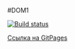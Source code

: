 #DOM1 

[![Build status](https://ci.appveyor.com/api/projects/status/clfoostk1ytv570x?svg=true)](https://ci.appveyor.com/project/VavaIkelman/ahjdom1)

[Ссылка на GitPages](https://vavaikelman.github.io/AhjDom1/)


